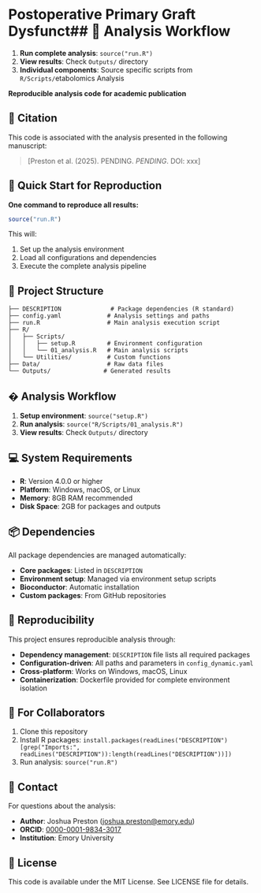 # Postoperative Primary Graft Dysfunct## 🔬 Analysis Workflow

1. **Run complete analysis**: `source("run.R")`
2. **View results**: Check `Outputs/` directory
3. **Individual components**: Source specific scripts from `R/Scripts/`etabolomics Analysis

**Reproducible analysis code for academic publication**

## 📖 Citation

This code is associated with the analysis presented in the following manuscript:
> [Preston et al. (2025). PENDING. *PENDING*. DOI: xxx]

## 🚀 Quick Start for Reproduction

**One command to reproduce all results:**

```r
source("run.R")
```

This will:
1. Set up the analysis environment
2. Load all configurations and dependencies
3. Execute the complete analysis pipeline

## 📁 Project Structure

```
├── DESCRIPTION              # Package dependencies (R standard)
├── config.yaml             # Analysis settings and paths
├── run.R                   # Main analysis execution script
├── R/
│   ├── Scripts/
│   │   ├── setup.R         # Environment configuration  
│   │   └── 01_analysis.R   # Main analysis scripts
│   └── Utilities/          # Custom functions
├── Data/                   # Raw data files
└── Outputs/               # Generated results
```

## � Analysis Workflow

1. **Setup environment**: `source("setup.R")`
2. **Run analysis**: `source("R/Scripts/01_analysis.R")`
3. **View results**: Check `Outputs/` directory

## 💻 System Requirements

- **R**: Version 4.0.0 or higher
- **Platform**: Windows, macOS, or Linux
- **Memory**: 8GB RAM recommended
- **Disk Space**: 2GB for packages and outputs

## 📦 Dependencies

All package dependencies are managed automatically:

- **Core packages**: Listed in `DESCRIPTION`
- **Environment setup**: Managed via environment setup scripts
- **Bioconductor**: Automatic installation
- **Custom packages**: From GitHub repositories

## 🔄 Reproducibility

This project ensures reproducible analysis through:

- **Dependency management**: `DESCRIPTION` file lists all required packages
- **Configuration-driven**: All paths and parameters in `config_dynamic.yaml`
- **Cross-platform**: Works on Windows, macOS, Linux
- **Containerization**: Dockerfile provided for complete environment isolation

## 🤝 For Collaborators

1. Clone this repository
2. Install R packages: `install.packages(readLines("DESCRIPTION")[grep("Imports:", readLines("DESCRIPTION")):length(readLines("DESCRIPTION"))])`
3. Run analysis: `source("run.R")`

## 📧 Contact

For questions about the analysis:
- **Author**: Joshua Preston (joshua.preston@emory.edu)
- **ORCID**: [0000-0001-9834-3017](https://orcid.org/0000-0001-9834-3017)
- **Institution**: Emory University

## 📄 License

This code is available under the MIT License. See LICENSE file for details.

